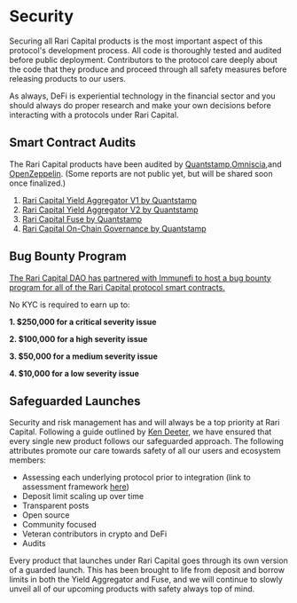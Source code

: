 # Security

Securing all Rari Capital products is the most important aspect of this protocol's development process. All code is thoroughly tested and audited before public deployment. Contributors to the protocol care deeply about the code that they produce and proceed through all safety measures before releasing products to our users.

As always, DeFi is experiential technology in the financial sector and you should always do proper research and make your own decisions before interacting with a protocols under Rari Capital.

## Smart Contract Audits

The Rari Capital products have been audited by [Quantstamp](https://quantstamp.com/),[Omniscia](https://omniscia.io/),and [OpenZeppelin](https://openzeppelin.com/). (Some reports are not public yet, but will be shared soon once finalized.)

1. [Rari Capital Yield Aggregator V1 by Quantstamp](https://certificate.quantstamp.com/full/rari-capital)
2. [Rari Capital Yield Aggregator V2 by Quantstamp](https://certificate.quantstamp.com/full/rari-capital-v-2)
3. [Rari Capital Fuse by Quantstamp](https://certificate.quantstamp.com/full/fuse-contracts)
4. [Rari Capital On-Chain Governance by Quantstamp](https://certificate.quantstamp.com/full/rari-capital-on-chain-governance)

## Bug Bounty Program

[The Rari Capital DAO has partnered with Immunefi to host a bug bounty program for all of the Rari Capital protocol smart contracts.](https://immunefi.com/bounty/raricapital/)

No KYC is required to earn up to:

**1. \$250,000 for a critical severity issue**

**2. \$100,000 for a high severity issue**

**3. \$50,000 for a medium severity issue**

**4. \$10,000 for a low severity issue**

## Safeguarded Launches

Security and risk management has and will always be a top priority at Rari Capital. Following a guide outlined by [Ken Deeter](https://medium.com/electric-capital/derisking-defi-guarded-launches-2600ce730e0a), we have ensured that every single new product follows our safeguarded approach. The following attributes promote our care towards safety of all our users and ecosystem members:

- Assessing each underlying protocol prior to integration (link to assessment framework [here](https://www.notion.so/Rari-Strategy-Assessment-Framework-2d1edffcf80f4750973f6e90e97b70a4))
- Deposit limit scaling up over time
- Transparent posts
- Open source
- Community focused
- Veteran contributors in crypto and DeFi
- Audits

Every product that launches under Rari Capital goes through its own version of a guarded launch. This has been brought to life from deposit and borrow limits in both the Yield Aggregator and Fuse, and we will continue to slowly unveil all of our upcoming products with safety always top of mind.
